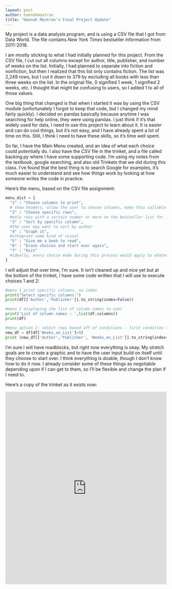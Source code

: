 ```yaml
---
layout: post
author: hannahmoutran
title: "Hannah Moutran's Final Project Update"
---
```

My project is a data analysis program, and is using a CSV file that I got from Data World.  The file contains *New York Times* bestseller information from 2011-2018.  

I am mostly sticking to what I had initially planned for this project.  From the CSV file, I cut out all columns except for author, title, publisher, and number of weeks on the list.  Initially, I had planned to separate into fiction and nonfiction, but then I realized that this list only contains fiction.  The list was 2,249 rows, but I cut it down to 379 by excluding all books with less than three weeks on the list.  In the original file, 0 signified 1 week, 1 signified 2 weeks, etc.  I thought that might be confusing to users, so I added 1 to all of those values.  

One big thing that changed is that when I started it was by using the CSV module (unfortunately I forgot to keep that code, but I changed my mind fairly quickly).  I decided on pandas basically because anytime I was searching for help online, they were using pandas.  I just think if it’s that widely used for data, I need to use this project to learn about it.  It is easier and can do cool things, but it’s not easy, and I have already spent a lot of time on this.  Still, I think I need to have these skills, so it’s time well spent.  

So far, I have the Main Menu created, and an idea of what each choice could potentially do.  I also have the CSV file in the trinket, and a file called backing.py where I have some supporting code.  I’m using my notes from the textbook, google searching, and also old Trinkets that we did during this class.  I’ve found that the best thing is to search Google for examples, it’s much easier to understand and see how things work by looking at how someone writes the code in practice.  

Here’s the menu, based on the CSV file assignment: 
```python
menu_dict = {
  "1" : "Choose columns to print",
  # show headers, allow the user to choose columns, make this callable.   
  "2" : "Choose specific rows",
  #only rows with a certain number or more on the bestseller list for instance 
  "3" : "Sort by specific column",
  #the user may want to sort by author
  "4" : "Graph it",
  #integrate some kind of visual 
  "5" : "Give me a book to read",
  "6" : "Erase choices and start over again",
  "7" : "Exit"
  #ideally, every choice made during this process would apply to whatever other choices the user made.  So, if they want to choose different columns, for example, they would have to start over.
}
```

I will adjust that over time, I’m sure.  It isn’t cleaned up and nice yet but at the bottom of the trinket, I have some code written that I will use to execute choices 1 and 2:

```python
#menu 1 print specific columns, no index 
print("Select specific columns:")
print(df[['Author','Publisher']].to_string(index=False))

#menu 1 displaying the list of column names to user
print('List of column names : ',list(df.columns))
print(df)   

#menu option 2: select rows based off of conditions - first condition that weeks on list is greater than 9
new_df = df[df['Weeks_on_List']>9]
print (new_df[['Author','Publisher', 'Weeks_on_List']].to_string(index=False))
```
I’m sure I will have roadblocks, but right now everything is okay.  My stretch goals are to create a graphic and to have the user input build on itself until they choose to start over.  I think everything is doable, though I don’t know how to do it now.  I already consider some of these things as negotiable depending upon if I can get to them, so I’ll be flexible and change the plan if I need to.  

Here’s a copy of the trinket as it exists now: 

<iframe src="https://trinket.io/embed/python3/4d4d432650" width="100%" height="600" frameborder="0" marginwidth="0" marginheight="0" allowfullscreen></iframe>
	
